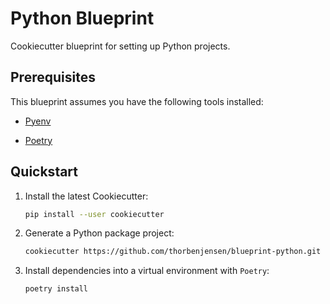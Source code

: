 # Python Blueprint

Cookiecutter blueprint for setting up Python projects.

## Prerequisites

This blueprint assumes you have the following tools installed:

* [Pyenv](https://github.com/pyenv/pyenv)

* [Poetry](https://github.com/python-poetry/poetry)

## Quickstart

1. Install the latest Cookiecutter:

    ```bash
    pip install --user cookiecutter
    ```

2. Generate a Python package project:

    ```bash
    cookiecutter https://github.com/thorbenjensen/blueprint-python.git
    ```

3. Install dependencies into a virtual environment with `Poetry`:

    ```bash
    poetry install
    ```
